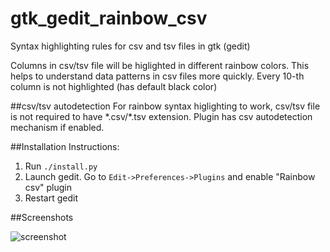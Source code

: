 # gtk_gedit_rainbow_csv
Syntax highlighting rules for csv and tsv files in gtk (gedit)

Columns in csv/tsv file will be higlighted in different rainbow colors. This helps to understand data patterns in csv files more quickly. Every 10-th column is not highlighted (has default black color)

##csv/tsv autodetection
For rainbow syntax higlighting to work, csv/tsv file is not required to have \*.csv/\*.tsv extension. Plugin has csv autodetection mechanism if enabled.

##Installation Instructions:

1. Run `./install.py`
2. Launch gedit. Go to `Edit->Preferences->Plugins` and enable "Rainbow csv" plugin
3. Restart gedit

##Screenshots

![screenshot](https://raw.githubusercontent.com/mechatroner/gtk_gedit_rainbow_csv/master/screenshot.png)
